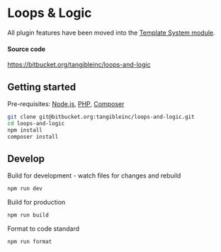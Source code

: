 # Loops & Logic

All plugin features have been moved into the [Template System module](https://github.com/tangibleinc/template-system).

#### Source code

https://bitbucket.org/tangibleinc/loops-and-logic

## Getting started

Pre-requisites: [Node.js](https://nodejs.org/en/), [PHP](https://www.php.net/), [Composer](https://getcomposer.org/)

```sh
git clone git@bitbucket.org:tangibleinc/loops-and-logic.git
cd loops-and-logic
npm install
composer install
```

## Develop

Build for development - watch files for changes and rebuild

```sh
npm run dev
```

Build for production

```sh
npm run build
```

Format to code standard

```sh
npm run format
```
